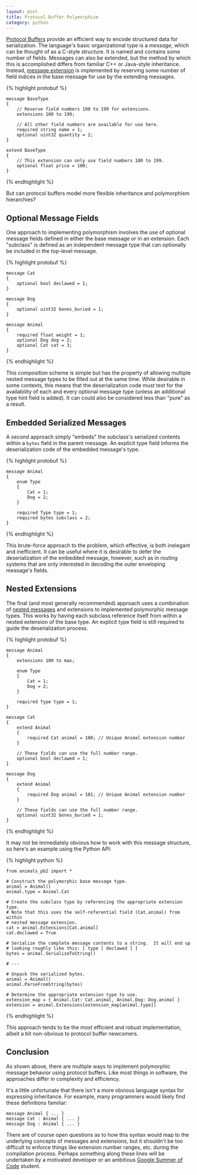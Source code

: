 ```yaml
---
layout: post
title: Protocol Buffer Polymorphism
category: python
---
```


[Protocol Buffers][protobuf] provide an efficient way to encode structured data
for serialization.  The language's basic organizational type is a *message*,
which can be thought of as a C-style structure.  It is named and contains
some number of fields.  Messages can also be extended, but the method by which
this is accomplished differs from familiar C++ or Java-style inheritance.
Instead, [message extension][extensions] is implemented by reserving some
number of field indices in the base message for use by the extending messages.

{% highlight protobuf %}

    message BaseType
    {
        // Reserve field numbers 100 to 199 for extensions.
        extensions 100 to 199;

        // All other field numbers are available for use here.
        required string name = 1;
        optional uint32 quantity = 2;
    }

    extend BaseType
    {
        // This extension can only use field numbers 100 to 199.
        optional float price = 100;
    }

{% endhighlight %}

But can protocol buffers model more flexible inheritance and polymorphism
hierarchies?

## Optional Message Fields

One approach to implementing polymorphism involves the use of optional message
fields defined in either the base message or in an extension.  Each "subclass"
is defined as an independent message type that can optionally be included in
the top-level message.

{% highlight protobuf %}

    message Cat
    {
        optional bool declawed = 1;
    }

    message Dog
    {
        optional uint32 bones_buried = 1;
    }

    message Animal
    {
        required float weight = 1;
        optional Dog dog = 2;
        optional Cat cat = 3;
    }

{% endhighlight %}

This composition scheme is simple but has the property of allowing multiple
nested message types to be filled out at the same time.  While desirable in
some contexts, this means that the deserialization code must test for the
availability of each and every optional message type (unless an additional
type hint field is added).  It can could also be considered less than "pure"
as a result.

## Embedded Serialized Messages

A second approach simply "embeds" the subclass's serialized contents within a
`bytes` field in the parent message.  An explicit type field informs the
deserialization code of the embedded message's type.

{% highlight protobuf %}

    message Animal
    {
        enum Type
        {
            Cat = 1;
            Dog = 2;
        }

        required Type type = 1;
        required bytes subclass = 2;
    }

{% endhighlight %}

This brute-force approach to the problem, which effective, is both inelegant
and inefficient.  It can be useful where it is desirable to defer the
deserialization of the embedded message, however, such as in routing systems
that are only interested in decoding the outer enveloping message's fields.

## Nested Extensions

The final (and most generally recommended) approach uses a combination of
[nested messages][nested] and extensions to implemented polymorphic message
types.  This works by having each subclass reference itself from within a
nested extension of the base type.  An explicit type field is still required to
guide the deserialization process.

{% highlight protobuf %}

    message Animal
    {
        extensions 100 to max;

        enum Type
        {
            Cat = 1;
            Dog = 2;
        }

        required Type type = 1;
    }

    message Cat
    {
        extend Animal
        {
            required Cat animal = 100; // Unique Animal extension number
        }

        // These fields can use the full number range.
        optional bool declawed = 1;
    }

    message Dog
    {
        extend Animal
        {
            required Dog animal = 101; // Unique Animal extension number
        }

        // These fields can use the full number range.
        optional uint32 bones_buried = 1;
    }

{% endhighlight %}

It may not be immediately obvious how to work with this message structure, so
here's an example using the Python API:

{% highlight python %}

    from animals_pb2 import *

    # Construct the polymorphic base message type.
    animal = Animal()
    animal.type = Animal.Cat

    # Create the subclass type by referencing the appropriate extension type.
    # Note that this uses the self-referential field (Cat.animal) from within
    # nested message extension.
    cat = animal.Extensions[Cat.animal]
    cat.declawed = True

    # Serialize the complete message contents to a string.  It will end up
    # looking roughly like this: [ type [ declawed ] ]
    bytes = animal.SerializeToString()

    # ---

    # Unpack the serialized bytes.
    animal = Animal()
    animal.ParseFromString(bytes)

    # Determine the appropriate extension type to use.
    extension_map = { Animal.Cat: Cat.animal, Animal.Dog: Dog.animal }
    extension = animal.Extensions[extension_map[animal.type]]

{% endhighlight %}

This approach tends to be the most efficient and robust implementation, albeit
a bit non-obvious to protocol buffer newcomers.

## Conclusion

As shown above, there are multiple ways to implement polymorphic message
behavior using protocol buffers.  Like most things in software, the approaches
differ in complexity and efficiency.

It's a little unfortunate that there isn't a more obvious language syntax for
expressing inheritance.  For example, many programmers would likely find these
definitions familiar:

    message Animal { ... }
    message Cat : Animal { ... }
    message Dog : Animal { ... }

There are of course open questions as to how this syntax would map to the
underlying concepts of messages and extensions, but it shouldn't be too
difficult to enforce things like extension number ranges, etc. during the
compilation process.  Perhaps something along these lines will be undertaken by
a motivated developer or an ambitious [Google Summer of Code][gsoc] student.

[protobuf]: http://code.google.com/p/protobuf/
[extensions]: http://code.google.com/apis/protocolbuffers/docs/proto.html#extensions
[nested]:  http://code.google.com/apis/protocolbuffers/docs/proto.html#nested
[gsoc]: http://code.google.com/soc/
